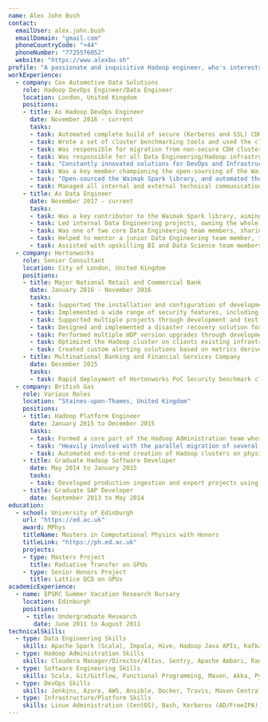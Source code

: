 ```yaml
---
name: Alex John Bush
contact:
  emailUser: alex.john.bush
  emailDomain: "gmail.com"
  phoneCountryCode: "+44"
  phoneNumber: "7725576052"
  website: "https://www.alexbu.sh"
profile: "A passionate and inquisitive Hadoop engineer, who's interests span from Spark application development and functional programming in Scala to infrastructure automation and security. With lead experience as both a DevOps Engineer and Data Engineer, the deep cross-functional knowledge allows unique insight into solving Data problems in a creative way, a strong advantage in an industry driven largely by technical innovation."
workExperience:
  - company: Cox Automotive Data Solutions
    role: Hadoop DevOps Engineer/Data Engineer
    location: London, United Kingdom
    positions:
    - title: As Hadoop DevOps Engineer
      date: November 2016 - current
      tasks:
      - task: Automated complete build of secure (Kerberos and SSL) CDH clusters using Ansible and Cloudera Director. Automation was developed locally using custom configured Docker clusters against FreeIPA (and against AD DC/CS automated with Vagrant and Ansible) and in AWS and Azure against FreeIPA and Active Directory
      - task: Wrote a set of cluster benchmarking tools and used the cluster automation scripts to benchmark a variety of AWS and Azure configurations
      - task: Was responsible for migration from non-secure CDH cluster to secure (Kerberos, SSL and HDFS encryption) CDH cluster, including migration of data and projects. Automation of SSL was done using Certmonger SCEP against ADCS NDES
      - task: Was responsible for all Data Engineering/Hadoop infrastructure in the Cloud, including networking, security, RBAC model and administration, AD integration, Azure Data Lake Storage and other Azure storage accounts
      - task: "Constantly innovated solutions for DevOps and Infrastructure including creating a custom ADLS authentication module allowing users to authenticate against Azure without using shared service principals, creating a custom Zeppelin and Livy CDH parcels providing secure authenticated and encrypted access to cluster via notebooks, providing two patches back to Apache Zeppelin project (<a href=\"https://issues.apache.org/jira/browse/ZEPPELIN-3098\">ZEPPELIN-3098</a> <a href=\"https://issues.apache.org/jira/browse/ZEPPELIN-3656\">ZEPPELIN-3656</a>), and setting up the Jenkins build and deploy pipeline and associated application configuration wrapper and convenience tooling"
      - task: Was a key member championing the open-sourcing of the Waimak Spark library, advocating to senior staff about the benefits of open-sourcing projects
      - task: "Open-sourced the Waimak Spark library, and automated the build and release of the library to Maven Central using Travis. The library can be found at: <a href=\"https://github.com/CoxAutomotiveDataSolutions/waimak\">github.com/CoxAutomotiveDataSolutions/waimak</a>"
      - task: Managed all internal and external technical communication and engagement around Hadoop infrastructure, typically concerning security and connectivity
    - title: As Data Engineer
      date: November 2017 - current
      tasks:
      - task: Was a key contributor to the Waimak Spark library, aiming to provide a BI/Data Science-focused Spark application framework that abstracts away complex Data Engineering productionisation and optimisation code from business logic
      - task: Led internal Data Engineering projects, owning the whole life-cycle (design, implementation, regression testing, release)
      - task: Was one of two core Data Engineering team members, sharing responsibility of the entire Data Engineering pipeline
      - task: Helped to mentor a junior Data Engineering team member, teaching functional programming concepts and practical software engineering principles
      - task: Assisted with upskilling BI and Data Science team members both with Hadoop concepts and simple Spark Scala development, and aimed to provided specific tooling they might need
  - company: Hortonworks
    role: Senior Consultant
    location: City of London, United Kingdom
    positions:
    - title: Major National Retail and Commercial Bank
      date: January 2016 - November 2016
      tasks:
      - task: Supported the installation and configuration of development through to production clusters using full HDP stack (Hive, HBase, Storm, Kafka, Flume, Spark, HDFS, Ranger, Knox, Solr, Oozie)
      - task: Implemented a wide range of security features, including Ranger with SSL and Kerberos over a load-balancer
      - task: Supported multiple projects through development and test and eventually deployment into production
      - task: Designed and implemented a disaster recovery solution for HDFS, Hive, HBase and Kafka to increase resilience and platform confidence
      - task: Performed multiple HDP version upgrades through development clusters to production clusters and worked closely with Hortonworks engineering to fix upgrade issues so the fixes were pushed back into the HDP stack for future upgrades
      - task: Optimized the Hadoop cluster on clients existing infrastructure, and set up high availability load-balanced solution for Oozie
      - task: Created custom alerting solutions based on metrics derived from Storm and Kafka
    - title: Multinational Banking and Financial Services Company
      date: December 2015
      tasks:
      - task: Rapid deployment of Hortonworks PoC Security benchmark cluster utilising entire HDP security suite including HDFS/HBase encryption zones (Ranger KMS), Kerberos and Knox
  - company: British Gas
    role: Various Roles
    location: "Staines-upon-Thames, United Kingdom"
    positions:
    - title: Hadoop Platform Engineer
      date: January 2015 to December 2015
      tasks:
      - task: Formed a core part of the Hadoop Administration team whose daily tasks included managing multiple production Hadoop clusters, KDC administration and key distribution and DNS management
      - task: "Heavily involved with the parallel migration of several hundred node production clusters through major Hortonworks release versions"
      - task: Automated end-to-end creation of Hadoop clusters on physical machines and in Cloud infrastructure using Ansible (infrastructure-as-code methodology) including provisioning of physical machines and Cloud instances and cluster builds using Ambari Blueprints, Kerberos and Knox
    - title: Graduate Hadoop Software Developer
      date: May 2014 to January 2015
      tasks:
      - task: Developed production ingestion and export projects using Hive, Pig and Java UDFs with ingestion from a wide range of sources (JDBC, XML, REST)
    - title: Graduate SAP Developer
      date: September 2013 to May 2014
education:
  - school: University of Edinburgh
    url: "https://ed.ac.uk"
    award: MPhys
    titleName: Masters in Computational Physics with Honors
    titleLink: "https://ph.ed.ac.uk"
    projects:
    - type: Masters Project
      title: Radiative Transfer on GPUs
    - type: Senior Honors Project
      title: Lattice QCD on GPUs
academicExperience:
  - name: EPSRC Summer Vacation Research Bursary
    location: Edinburgh
    positions:
     - title: Undergraduate Research
       date: June 2011 to August 2011
technicalSkills:
  - type: Data Engineering Skills
    skills: Apache Spark (Scala), Impala, Hive, Hadoop Java APIs, Kafka
  - type: Hadoop Administration Skills
    skills: Cloudera Manager/Director/Altus, Sentry, Apache Ambari, Ranger 
  - type: Software Engineering Skills
    skills: Scala, Git/Gitflow, Functional Programming, Maven, Akka, Python
  - type: DevOps Skills
    skills: Jenkins, Azure, AWS, Ansible, Docker, Travis, Maven Central
  - type: Infrastructure/Platform Skills
    skills: Linux Administration (CentOS), Bash, Kerberos (AD/FreeIPA), SSL (Certmonger/AD CS) 
---
```

